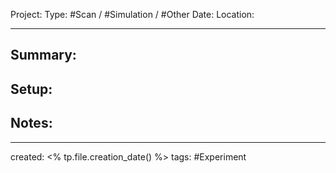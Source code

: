Project:
Type: #Scan / #Simulation / #Other
Date:
Location:

---
## Summary:

## Setup:

## Notes:

---
created: <% tp.file.creation_date() %>
tags: #Experiment